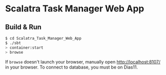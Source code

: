 # Scalatra Task Manager Web App #

## Build & Run ##

```sh
$ cd Scalatra_Task_Manager_Web_App
$ ./sbt
> container:start
> browse
```

If `browse` doesn't launch your browser, manually open [http://localhost:8107/](http://localhost:8107/) in your browser. To connect to database, you must be on Dias11.

